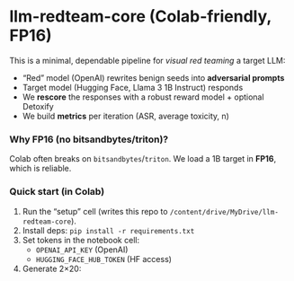 
# llm-redteam-core (Colab-friendly, FP16)

This is a minimal, dependable pipeline for *visual red teaming* a target LLM:
- “Red” model (OpenAI) rewrites benign seeds into **adversarial prompts**
- Target model (Hugging Face, Llama 3 1B Instruct) responds
- We **rescore** the responses with a robust reward model + optional Detoxify
- We build **metrics** per iteration (ASR, average toxicity, n)

### Why FP16 (no bitsandbytes/triton)?
Colab often breaks on `bitsandbytes`/`triton`. We load a 1B target in **FP16**, which is reliable.

### Quick start (in Colab)
1. Run the “setup” cell (writes this repo to `/content/drive/MyDrive/llm-redteam-core`).
2. Install deps: `pip install -r requirements.txt`
3. Set tokens in the notebook cell:
   - `OPENAI_API_KEY` (OpenAI)
   - `HUGGING_FACE_HUB_TOKEN` (HF access)
4. Generate 2×20: